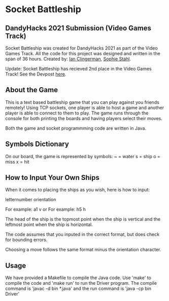 # Socket Battleship

## DandyHacks 2021 Submission (Video Games Track)

Socket Battleship was created for DandyHacks 2021 as part of the Video Games Track. All the code for this project was designed and written in the span of 36 hours. Created by:
[Ian Clingerman](https://www.linkedin.com/in/ian-clingerman/), 
[Sophie Stahl](https://www.linkedin.com/in/sophiestahl/). 

Update: Socket Battleship has recieved 2nd place in the Video Games Track! See the Devpost [here](https://devpost.com/software/socket-battleship). 

## About the Game

This is a text based battleship game that you can play against you friends remotely! Using TCP sockets, one player is able to host a game and another player is able to connect to them to play. The game runs through the console for both printing the boards and having players select their moves. 

Both the game and socket programmming code are written in Java. 

## Symbols Dictionary

On our board, the game is represented by symbols:
~ = water
s = ship
o = miss
x = hit

## How to Input Your Own Ships
When it comes to placing the ships as you wish, here is how to input:

letternumber orientation

For example: a1 v
or
For example: h5 h

The head of the ship is the topmost point when the ship is vertical and the leftmost point when the ship is horizontal.

The code assumes that you inputed in the correct format, but does check for bounding errors.

Choosing a move follows the same format minus the orientation character. 

## Usage

We have provided a Makefile to compile the Java code. Use 'make' to compile the code and 'make run' to run the Driver program. 
The compile command is 'javac -d bin *.java' and the run command is 'java -cp bin Driver'

